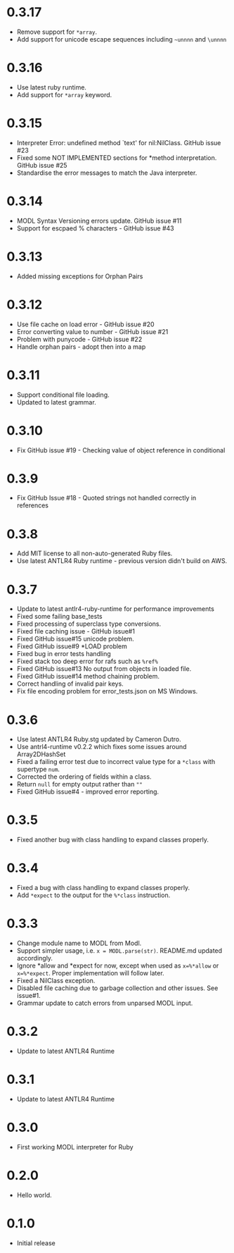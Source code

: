 0.3.17
===
- Remove support for `*array`.
- Add support for unicode escape sequences including `~unnnn` and `\unnnn`

0.3.16
===
- Use latest ruby runtime.
- Add support for `*array` keyword.

0.3.15
===
- Interpreter Error: undefined method `text' for nil:NilClass. GitHub issue #23
- Fixed some NOT IMPLEMENTED sections for *method interpretation. GitHub issue #25
- Standardise the error messages to match the Java interpreter.

0.3.14
===
- MODL Syntax Versioning errors update. GitHub issue #11
- Support for escpaed % characters - GitHub issue #43

0.3.13
===
- Added missing exceptions for Orphan Pairs

0.3.12
===
- Use file cache on load error - GitHub issue #20
- Error converting value to number - GitHub issue #21
- Problem with punycode - GitHub issue #22
- Handle orphan pairs - adopt then into a map

0.3.11
===
- Support conditional file loading.
- Updated to latest grammar.

0.3.10
===
- Fix GitHub issue #19 - Checking value of object reference in conditional

0.3.9
===
- Fix GitHub Issue #18 - Quoted strings not handled correctly in references

0.3.8
===
- Add MIT license to all non-auto-generated Ruby files.
- Use latest ANTLR4 Ruby runtime - previous version didn't build on AWS.

0.3.7
===
- Update to latest antlr4-ruby-runtime for performance improvements
- Fixed some failing base_tests
- Fixed processing of superclass type conversions.
- Fixed file caching issue - GitHub issue#1
- Fixed GitHub issue#15 unicode problem.
- Fixed GitHub issue#9 *LOAD problem
- Fixed bug in error tests handling
- Fixed stack too deep error for rafs such as `%ref%`
- Fixed GitHub issue#13 No output from objects in loaded file.
- Fixed GitHub issue#14 method chaining problem.
- Correct handling of invalid pair keys.
- Fix file encoding problem for error_tests.json on MS Windows.

0.3.6
===
- Use latest ANTLR4 Ruby.stg updated by Cameron Dutro.
- Use antrl4-runtime v0.2.2 which fixes some issues around Array2DHashSet
- Fixed a failing error test due to incorrect value type for a `*class` with supertype `num`.
- Corrected the ordering of fields within a class.
- Return `null` for empty output rather than `""`
- Fixed GitHub issue#4 - improved error reporting.

0.3.5
===
- Fixed another bug with class handling to expand classes properly.

0.3.4
===
- Fixed a bug with class handling to expand classes properly.
- Add `*expect` to the output for the `%*class` instruction.

0.3.3
===
- Change module name to MODL from Modl.
- Support simpler usage, i.e. `x = MODL.parse(str)`. README.md updated accordingly.
- Ignore *allow and *expect for now, except when used as `x=%*allow` or `x=%*expect`. Proper implementation will follow later.
- Fixed a NilClass exception.
- Disabled file caching due to garbage collection and other issues. See issue#1.
- Grammar update to catch errors from unparsed MODL input.

0.3.2
===
- Update to latest ANTLR4 Runtime

0.3.1
===
- Update to latest ANTLR4 Runtime

0.3.0
===
- First working MODL interpreter for Ruby

0.2.0
===
- Hello world.

0.1.0
===
- Initial release
